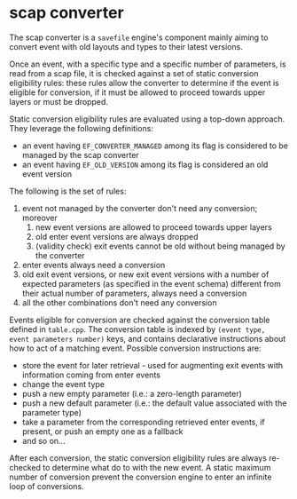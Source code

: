 # scap converter

The scap converter is a `savefile` engine's component mainly aiming to convert event with old layouts and types to their
latest versions.

Once an event, with a specific type and a specific number of parameters, is read from a scap file, it is checked against
a set of static conversion eligibility rules: these rules allow the converter to determine if the event is eligible for
conversion, if it must be allowed to proceed towards upper layers or must be dropped.

Static conversion eligibility rules are evaluated using a top-down approach. They leverage the following definitions:

- an event having `EF_CONVERTER_MANAGED` among its flag is considered to be managed by the scap converter
- an event having `EF_OLD_VERSION` among its flag is considered an old event version

The following is the set of rules:

1. event not managed by the converter don't need any conversion; moreover
    1. new event versions are allowed to proceed towards upper layers
    2. old enter event versions are always dropped
    3. (validity check) exit events cannot be old without being managed by the converter
2. enter events always need a conversion
3. old exit event versions, or new exit event versions with a number of expected parameters (as specified in the event
   schema) different from their actual number of parameters, always need a conversion
4. all the other combinations don't need any conversion

Events eligible for conversion are checked against the conversion table defined in `table.cpp`. The conversion table is
indexed by `(event type, event parameters number)` keys, and contains declarative instructions about how to act of a
matching
event. Possible conversion instructions are:

- store the event for later retrieval - used for augmenting exit events with information coming from enter events
- change the event type
- push a new empty parameter (i.e.: a zero-length parameter)
- push a new default parameter (i.e.: the default value associated with the parameter type)
- take a parameter from the corresponding retrieved enter events, if present, or push an empty one as a fallback
- and so on...

After each conversion, the static conversion eligibility rules are always re-checked to determine what do to with the
new event. A static maximum number of conversion prevent the conversion engine to enter an infinite loop of conversions. 